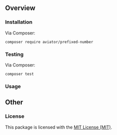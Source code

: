 ## Overview

### Installation

Via Composer:

```
composer require aviator/prefixed-number
```

### Testing

Via Composer:

```
composer test
```

### Usage

## Other

### License

This package is licensed with the [MIT License (MIT)](LICENSE).

